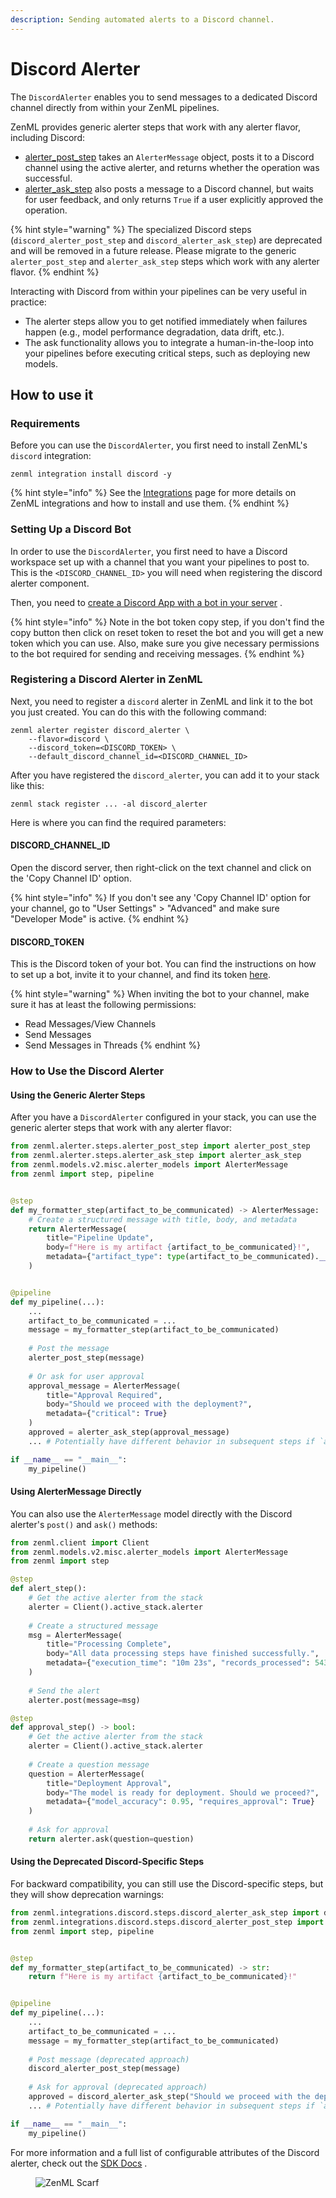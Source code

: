 ```yaml
---
description: Sending automated alerts to a Discord channel.
---
```


# Discord Alerter

The `DiscordAlerter` enables you to send messages to a dedicated Discord channel directly from within your ZenML pipelines.

ZenML provides generic alerter steps that work with any alerter flavor, including Discord:

* [alerter\_post\_step](https://sdkdocs.zenml.io/latest/api\_docs/alerter/#zenml.alerter.steps.alerter_post_step.alerter_post_step) takes an `AlerterMessage` object, posts it to a Discord channel using the active alerter, and returns whether the operation was successful.
* [alerter\_ask\_step](https://sdkdocs.zenml.io/latest/api\_docs/alerter/#zenml.alerter.steps.alerter_ask_step.alerter_ask_step) also posts a message to a Discord channel, but waits for user feedback, and only returns `True` if a user explicitly approved the operation.

{% hint style="warning" %}
The specialized Discord steps (`discord_alerter_post_step` and `discord_alerter_ask_step`) are deprecated and will be removed in a future release. Please migrate to the generic `alerter_post_step` and `alerter_ask_step` steps which work with any alerter flavor.
{% endhint %}

Interacting with Discord from within your pipelines can be very useful in practice:

* The alerter steps allow you to get notified immediately when failures happen (e.g., model performance degradation, data drift, etc.).
* The ask functionality allows you to integrate a human-in-the-loop into your pipelines before executing critical steps, such as deploying new models.

## How to use it

### Requirements

Before you can use the `DiscordAlerter`, you first need to install ZenML's `discord` integration:

```shell
zenml integration install discord -y
```

{% hint style="info" %}
See the [Integrations](https://docs.zenml.io/component-guide) page for more details on ZenML integrations and how to install and use them.
{% endhint %}

### Setting Up a Discord Bot

In order to use the `DiscordAlerter`, you first need to have a Discord workspace set up with a channel that you want your pipelines to post to. This is the `<DISCORD_CHANNEL_ID>` you will need when registering the discord alerter component.

Then, you need to [create a Discord App with a bot in your server](https://discordpy.readthedocs.io/en/latest/discord.html) .

{% hint style="info" %}
Note in the bot token copy step, if you don't find the copy button then click on reset token to reset the bot and you will get a new token which you can use. Also, make sure you give necessary permissions to the bot required for sending and receiving messages.
{% endhint %}

### Registering a Discord Alerter in ZenML

Next, you need to register a `discord` alerter in ZenML and link it to the bot you just created. You can do this with the following command:

```shell
zenml alerter register discord_alerter \
    --flavor=discord \
    --discord_token=<DISCORD_TOKEN> \
    --default_discord_channel_id=<DISCORD_CHANNEL_ID>
```

After you have registered the `discord_alerter`, you can add it to your stack like this:

```shell
zenml stack register ... -al discord_alerter
```

Here is where you can find the required parameters:

#### DISCORD\_CHANNEL\_ID

Open the discord server, then right-click on the text channel and click on the 'Copy Channel ID' option.

{% hint style="info" %}
If you don't see any 'Copy Channel ID' option for your channel, go to "User Settings" > "Advanced" and make sure "Developer Mode" is active.
{% endhint %}

#### DISCORD\_TOKEN

This is the Discord token of your bot. You can find the instructions on how to set up a bot, invite it to your channel, and find its token [here](https://discordpy.readthedocs.io/en/latest/discord.html).

{% hint style="warning" %}
When inviting the bot to your channel, make sure it has at least the following permissions:

* Read Messages/View Channels
* Send Messages
* Send Messages in Threads
{% endhint %}

### How to Use the Discord Alerter

#### Using the Generic Alerter Steps

After you have a `DiscordAlerter` configured in your stack, you can use the generic alerter steps that work with any alerter flavor:

```python
from zenml.alerter.steps.alerter_post_step import alerter_post_step
from zenml.alerter.steps.alerter_ask_step import alerter_ask_step
from zenml.models.v2.misc.alerter_models import AlerterMessage
from zenml import step, pipeline


@step
def my_formatter_step(artifact_to_be_communicated) -> AlerterMessage:
    # Create a structured message with title, body, and metadata
    return AlerterMessage(
        title="Pipeline Update",
        body=f"Here is my artifact {artifact_to_be_communicated}!",
        metadata={"artifact_type": type(artifact_to_be_communicated).__name__}
    )


@pipeline
def my_pipeline(...):
    ...
    artifact_to_be_communicated = ...
    message = my_formatter_step(artifact_to_be_communicated)
    
    # Post the message
    alerter_post_step(message)
    
    # Or ask for user approval
    approval_message = AlerterMessage(
        title="Approval Required",
        body="Should we proceed with the deployment?",
        metadata={"critical": True}
    )
    approved = alerter_ask_step(approval_message)
    ... # Potentially have different behavior in subsequent steps if `approved`

if __name__ == "__main__":
    my_pipeline()
```

#### Using AlerterMessage Directly

You can also use the `AlerterMessage` model directly with the Discord alerter's `post()` and `ask()` methods:

```python
from zenml.client import Client
from zenml.models.v2.misc.alerter_models import AlerterMessage
from zenml import step

@step
def alert_step():
    # Get the active alerter from the stack
    alerter = Client().active_stack.alerter
    
    # Create a structured message
    msg = AlerterMessage(
        title="Processing Complete",
        body="All data processing steps have finished successfully.",
        metadata={"execution_time": "10m 23s", "records_processed": 5432}
    )
    
    # Send the alert
    alerter.post(message=msg)

@step
def approval_step() -> bool:
    # Get the active alerter from the stack
    alerter = Client().active_stack.alerter
    
    # Create a question message
    question = AlerterMessage(
        title="Deployment Approval",
        body="The model is ready for deployment. Should we proceed?",
        metadata={"model_accuracy": 0.95, "requires_approval": True}
    )
    
    # Ask for approval
    return alerter.ask(question=question)
```

#### Using the Deprecated Discord-Specific Steps

For backward compatibility, you can still use the Discord-specific steps, but they will show deprecation warnings:

```python
from zenml.integrations.discord.steps.discord_alerter_ask_step import discord_alerter_ask_step
from zenml.integrations.discord.steps.discord_alerter_post_step import discord_alerter_post_step
from zenml import step, pipeline


@step
def my_formatter_step(artifact_to_be_communicated) -> str:
    return f"Here is my artifact {artifact_to_be_communicated}!"


@pipeline
def my_pipeline(...):
    ...
    artifact_to_be_communicated = ...
    message = my_formatter_step(artifact_to_be_communicated)
    
    # Post message (deprecated approach)
    discord_alerter_post_step(message)
    
    # Ask for approval (deprecated approach)
    approved = discord_alerter_ask_step("Should we proceed with the deployment?")
    ... # Potentially have different behavior in subsequent steps if `approved`

if __name__ == "__main__":
    my_pipeline()
```

For more information and a full list of configurable attributes of the Discord alerter, check out the [SDK Docs](https://sdkdocs.zenml.io/latest/integration_code_docs/integrations-discord.html#zenml.integrations.discord) .

<figure><img src="https://static.scarf.sh/a.png?x-pxid=f0b4f458-0a54-4fcd-aa95-d5ee424815bc" alt="ZenML Scarf"><figcaption></figcaption></figure>

